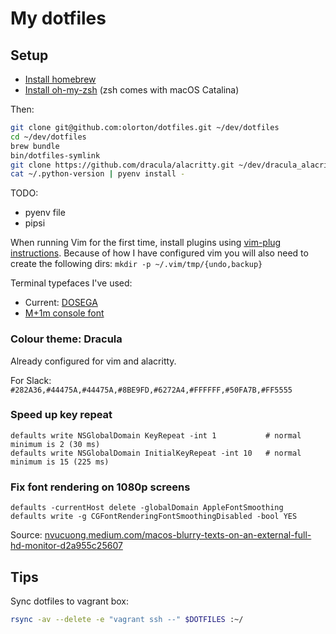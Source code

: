 # My dotfiles

## Setup

* [Install homebrew](http://brew.sh)
* [Install oh-my-zsh](https://github.com/robbyrussell/oh-my-zsh) (zsh comes with macOS Catalina)

Then:

```bash
git clone git@github.com:olorton/dotfiles.git ~/dev/dotfiles
cd ~/dev/dotfiles
brew bundle
bin/dotfiles-symlink
git clone https://github.com/dracula/alacritty.git ~/dev/dracula_alacritty
cat ~/.python-version | pyenv install -
```

TODO:
* pyenv file
* pipsi

When running Vim for the first time, install plugins using [vim-plug instructions](https://github.com/junegunn/vim-plug#installation). Because of how I have configured vim you will also need to create the following dirs: `mkdir -p ~/.vim/tmp/{undo,backup}`

Terminal typefaces I've used:
- Current: [DOSEGA](https://sourceforge.net/projects/dosega/)
- [M+1m console font](http://sourceforge.jp/projects/mplus-fonts/downloads/62344/mplus-TESTFLIGHT-059.tar.xz/)

### Colour theme: Dracula

Already configured for vim and alacritty.

For Slack: `#282A36,#44475A,#44475A,#8BE9FD,#6272A4,#FFFFFF,#50FA7B,#FF5555`

### Speed up key repeat

    defaults write NSGlobalDomain KeyRepeat -int 1           # normal minimum is 2 (30 ms)
    defaults write NSGlobalDomain InitialKeyRepeat -int 10   # normal minimum is 15 (225 ms)

### Fix font rendering on 1080p screens

    defaults -currentHost delete -globalDomain AppleFontSmoothing
    defaults write -g CGFontRenderingFontSmoothingDisabled -bool YES

Source: [nvucuong.medium.com/macos-blurry-texts-on-an-external-full-hd-monitor-d2a955c25607](https://nvucuong.medium.com/macos-blurry-texts-on-an-external-full-hd-monitor-d2a955c25607)

## Tips

Sync dotfiles to vagrant box:

```bash
rsync -av --delete -e "vagrant ssh --" $DOTFILES :~/
```
